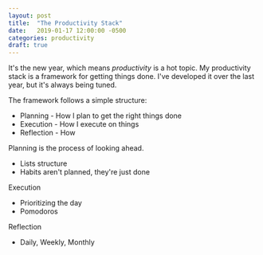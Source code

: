```yaml
---
layout: post
title:  "The Productivity Stack"
date:   2019-01-17 12:00:00 -0500
categories: productivity
draft: true
---
```


It's the new year, which means _productivity_ is a hot topic. My productivity stack is a framework for getting things done. I've developed it over the last year, but it's always being tuned.

The framework follows a simple structure:
* Planning - How I plan to get the right things done
* Execution - How I execute on things
* Reflection - How 

Planning is the process of looking ahead.
* Lists structure
* Habits aren't planned, they're just done

Execution
* Prioritizing the day
* Pomodoros

Reflection
* Daily, Weekly, Monthly

